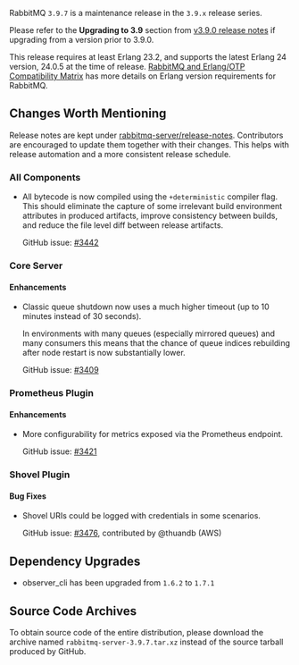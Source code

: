 RabbitMQ `3.9.7` is a maintenance release in the `3.9.x` release series.

Please refer to the **Upgrading to 3.9** section from [v3.9.0 release notes](https://github.com/rabbitmq/rabbitmq-server/releases/tag/v3.9.0) if upgrading from a version prior to 3.9.0.

This release requires at least Erlang 23.2, and supports the latest Erlang 24 version, 24.0.5 at the time of release. [RabbitMQ and Erlang/OTP Compatibility Matrix](https://www.rabbitmq.com/which-erlang.html) has more details on Erlang version requirements for RabbitMQ.



## Changes Worth Mentioning

Release notes are kept under [rabbitmq-server/release-notes](https://github.com/rabbitmq/rabbitmq-server/tree/v3.9.x/release-notes).
Contributors are encouraged to update them together with their changes. This helps with release automation and a more consistent release schedule.

### All Components

  * All bytecode is now compiled using the `+deterministic` compiler flag. This should eliminate the capture of some irrelevant build environment attributes in produced artifacts, improve consistency between builds, and reduce the file level diff between release artifacts.

    GitHub issue: [#3442](https://github.com/rabbitmq/rabbitmq-server/pull/3442)


### Core Server

#### Enhancements

 * Classic queue shutdown now uses a much higher timeout (up to 10 minutes instead of 30 seconds).

   In environments with many queues (especially mirrored queues) and many consumers this means that
   the chance of queue indices rebuilding after node restart is now substantially lower.

   GitHub issue: [#3409](https://github.com/rabbitmq/rabbitmq-server/pull/3409)


### Prometheus Plugin

#### Enhancements

 * More configurability for metrics exposed via the Prometheus endpoint.

   GitHub issue: [#3421](https://github.com/rabbitmq/rabbitmq-server/pull/3421)


### Shovel Plugin

#### Bug Fixes

 * Shovel URIs could be logged with credentials in some scenarios.

   GitHub issue: [#3476](https://github.com/rabbitmq/rabbitmq-server/pull/3476), contributed by @thuandb (AWS)


## Dependency Upgrades

 * observer_cli has been upgraded from `1.6.2` to `1.7.1`


## Source Code Archives

To obtain source code of the entire distribution, please download the archive named `rabbitmq-server-3.9.7.tar.xz` instead of the source tarball produced by GitHub.
